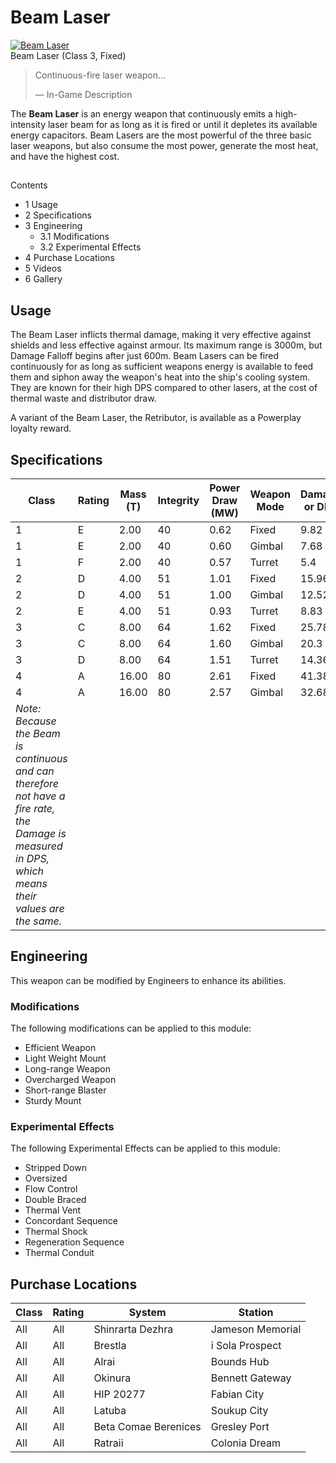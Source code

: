 # Beam Laser
[![Beam Laser](https://static.wikia.nocookie.net/elite-dangerous/images/8/81/Beam_Laser.png/revision/latest/scale-to-width-down/300?cb=20200111012846)](https://static.wikia.nocookie.net/elite-dangerous/images/8/81/Beam_Laser.png/revision/latest?cb=20200111012846) 	 		 			 		 		 		 			
Beam Laser (Class 3, Fixed)
 		 	 

> 
> 
> Continuous-fire laser weapon...
> 
> 
> — In-Game Description
> 

The **Beam Laser** is an energy weapon that continuously emits a high-intensity laser beam for as long as it is fired or until it depletes its available energy capacitors. Beam Lasers are the most powerful of the three basic laser weapons, but also consume the most power, generate the most heat, and have the highest cost.

## 

Contents

- 1 Usage
- 2 Specifications
- 3 Engineering
    - 3.1 Modifications
    - 3.2 Experimental Effects
- 4 Purchase Locations
- 5 Videos
- 6 Gallery

## Usage

The Beam Laser inflicts thermal damage, making it very effective against shields and less effective against armour. Its maximum range is 3000m, but Damage Falloff begins after just 600m. Beam Lasers can be fired continuously for as long as sufficient weapons energy is available to feed them and siphon away the weapon's heat into the ship's cooling system. They are known for their high DPS compared to other lasers, at the cost of thermal waste and distributor draw.

A variant of the Beam Laser, the Retributor, is available as a Powerplay loyalty reward.

## Specifications

| Class | Rating | Mass (T) | Integrity | Power Draw (MW) | Weapon Mode | Damage or DPS | Armour Pierce Rating | Thermal Load/s | Distributor Draw/Shot (MW) | Value (CR) |
| --- | --- | --- | --- | --- | --- | --- | --- | --- | --- | --- |
| 1 | E | 2.00 | 40 | 0.62 | Fixed | 9.82 | 18 | 3.53 | 1.94 | 37,430 |
| 1 | E | 2.00 | 40 | 0.60 | Gimbal | 7.68 | 18 | 3.65 | 2.11 | 74,650 |
| 1 | F | 2.00 | 40 | 0.57 | Turret | 5.4 | 18 | 2.4 | 1.32 | 500,000 |
| 2 | D | 4.00 | 51 | 1.01 | Fixed | 15.96 | 35 | 5.11 | 3.16 | 299,520 |
| 2 | D | 4.00 | 51 | 1.00 | Gimbal | 12.52 | 35 | 5.32 | 3.44 | 500,600 |
| 2 | E | 4.00 | 51 | 0.93 | Turret | 8.83 | 35 | 3.53 | 2.16 | 2,099,900 |
| 3 | C | 8.00 | 64 | 1.62 | Fixed | 25.78 | 50 | 7.22 | 5.10 | 1,177,600 |
| 3 | C | 8.00 | 64 | 1.60 | Gimbal | 20.3 | 50 | 7.61 | 5.58 | 2,396,160 |
| 3 | D | 8.00 | 64 | 1.51 | Turret | 14.36 | 50 | 5.11 | 3.51 | 19,399,600 |
| 4 | A | 16.00 | 80 | 2.61 | Fixed | 41.38 | 60 | 9.93 | 8.19 | 2,396,160 |
| 4 | A | 16.00 | 80 | 2.57 | Gimbal | 32.68 | 60 | 10.62 | 8.99 | 8,746,160 |
| *Note: Because the Beam is continuous and can therefore not have a fire rate, the Damage is measured in DPS, which means their values are the same.*<br> |

## Engineering

This weapon can be modified by Engineers to enhance its abilities.

### Modifications

The following modifications can be applied to this module:

- Efficient Weapon
- Light Weight Mount
- Long-range Weapon
- Overcharged Weapon
- Short-range Blaster
- Sturdy Mount

### Experimental Effects

The following Experimental Effects can be applied to this module: 

- Stripped Down
- Oversized
- Flow Control
- Double Braced
- Thermal Vent
- Concordant Sequence
- Thermal Shock
- Regeneration Sequence
- Thermal Conduit

## Purchase Locations

| Class | Rating | System | Station |
| --- | --- | --- | --- |
| All | All | Shinrarta Dezhra | Jameson Memorial |
| All | All | Brestla | i Sola Prospect |
| All | All | Alrai | Bounds Hub |
| All | All | Okinura | Bennett Gateway |
| All | All | HIP 20277 | Fabian City |
| All | All | Latuba | Soukup City |
| All | All | Beta Comae Berenices | Gresley Port |
| All | All | Ratraii | Colonia Dream |